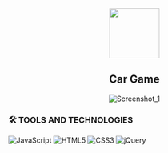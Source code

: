 <div align="center">
  <a href="https://github.com/arotsh/CordovaApp">
    <img src="https://upload.wikimedia.org/wikipedia/commons/thumb/6/65/Circle-icons-car.svg/1200px-Circle-icons-car.svg.png" width="100" height="100">
  </a>
<h2 align="center">Car Game</h2>


![Screenshot_1](https://user-images.githubusercontent.com/99984490/185714810-2d778851-4895-4de5-81c1-fc7b8f19dc09.png)



</div>


### 🛠 TOOLS AND TECHNOLOGIES
![JavaScript](https://img.shields.io/badge/javascript-%23323330.svg?style=for-the-badge&logo=javascript&logoColor=%23F7DF1E)
![HTML5](https://img.shields.io/badge/html5-%23E34F26.svg?style=for-the-badge&logo=html5&logoColor=white)
![CSS3](https://img.shields.io/badge/css3-%231572B6.svg?style=for-the-badge&logo=css3&logoColor=white)
![jQuery](https://img.shields.io/badge/jquery-%230769AD.svg?style=for-the-badge&logo=jquery&logoColor=white)
